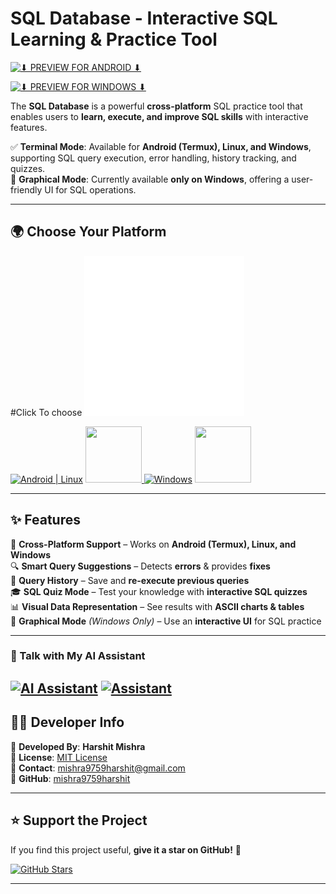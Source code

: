 

# **SQL Database - Interactive SQL Learning & Practice Tool**  
[![⬇ PREVIEW FOR ANDROID ⬇](https://img.shields.io/badge/%E2%AC%87%20PREVIEW%20FOR%20ANDROID-%2300C853?style=for-the-badge&logo=android&logoColor=white)](https://github.com/mishra9759harshit/sqldatabase/blob/main/termux.md)

[![⬇ PREVIEW FOR WINDOWS ⬇](https://img.shields.io/badge/%E2%AC%87%20PREVIEW%20FOR%20WINDOWS-%230078D6?style=for-the-badge&logo=windows&logoColor=white)](https://youtu.be/NJxkTJFRgvM)



The **SQL Database** is a powerful **cross-platform** SQL practice tool that enables users to **learn, execute, and improve SQL skills** with interactive features.  

✅ **Terminal Mode**: Available for **Android (Termux), Linux, and Windows**, supporting SQL query execution, error handling, history tracking, and quizzes.  
🎨 **Graphical Mode**: Currently available **only on Windows**, offering a user-friendly UI for SQL operations.  

---

## **🌍 Choose Your Platform**  
#Click To choose ![arrow](https://github.com/mishra9759harshit/Photos/blob/main/arrow-5645_256.gif)

[![Android | Linux](https://img.shields.io/badge/Android%20%7C%20Linux-Terminal_Mode-black?style=for-the-badge&logo=android&logoColor=green)](https://github.com/mishra9759harshit/sqldatabase/blob/main/termux.md) 
<a href="https://github.com/mishra9759harshit/sqldatabase/blob/main/termux.md">
    <img src="https://github.com/user-attachments/assets/bd5a18ad-1c69-442d-9045-aee0af8e86a7" width="90" height="90">
</a>
 [![Windows](https://img.shields.io/badge/Windows-CLI/GUI-black?style=for-the-badge&logo=windows&logoColor=blue)](https://github.com/mishra9759harshit/sqldatabase/blob/main/instruction.md)
<a href="https://github.com/mishra9759harshit/sqldatabase/blob/main/instruction.md">
    <img src="https://github.com/user-attachments/assets/9a29e91c-080e-4a7b-bb5f-a83907933a5e" width="90" height="90">
</a>


---

## **✨ Features**  

🚀 **Cross-Platform Support** – Works on **Android (Termux), Linux, and Windows**  
🔍 **Smart Query Suggestions** – Detects **errors** & provides **fixes**  
📜 **Query History** – Save and **re-execute previous queries**  
🎓 **SQL Quiz Mode** – Test your knowledge with **interactive SQL quizzes**  
📊 **Visual Data Representation** – See results with **ASCII charts & tables**  
🎨 **Graphical Mode** *(Windows Only)* – Use an **interactive UI** for SQL practice  

---
### 🚀 Talk with My AI Assistant  

[![AI Assistant](https://img.shields.io/badge/🤖%20Chat%20with%20My%20assistant-0078D4?style=for-the-badge&logo=ai&logoColor=white)](https://t.me/Intelligent_Real_Time_Assist_bot)
<a href="https://t.me/Intelligent_Real_Time_Assist_bot">
    <img src="https://github.com/user-attachments/assets/e5c82e74-2777-4a71-865c-8e89800e5c6a" alt="Assistant" width="90" height="90">
</a>
---

## **👨‍💻 Developer Info**  

📌 **Developed By**: **Harshit Mishra**  
📜 **License**: [MIT License](https://github.com/mishra9759harshit/sqldatabase/blob/main/LICENSE.md)  
📧 **Contact**: mishra9759harshit@gmail.com  
🔗 **GitHub**: [mishra9759harshit](https://github.com/mishra9759harshit)  

---

## **⭐ Support the Project**  

If you find this project useful, **give it a star on GitHub!** 🌟  

[![GitHub Stars](https://img.shields.io/github/stars/mishra9759harshit/sqldatabase?style=for-the-badge&color=yellow)](https://github.com/mishra9759harshit/sqldatabase/stargazers)  

---
